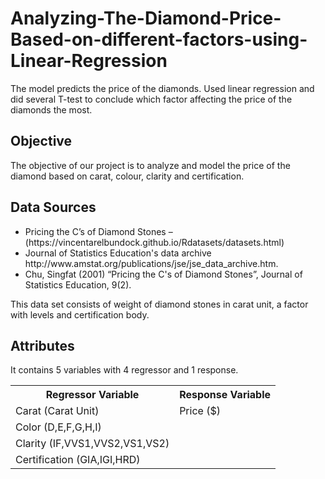 # Analyzing-The-Diamond-Price-Based-on-different-factors-using-Linear-Regression
The model predicts the price of the diamonds. Used linear regression and did several T-test to
conclude which factor affecting the price of the diamonds the most.
## Objective 
<p>The objective of our project is to analyze and model the price of the diamond based on carat, colour,
clarity and certification.</p>

## Data Sources
<ul>
  <li>Pricing the C’s of Diamond Stones –</li>
  (https://vincentarelbundock.github.io/Rdatasets/datasets.html)
  <li> Journal of Statistics Education's data archive</li>
  http://www.amstat.org/publications/jse/jse_data_archive.htm.
  <li> Chu, Singfat (2001) “Pricing the C's of Diamond Stones”, Journal of Statistics Education, 9(2).</li>
</ul>
<p>This data set consists of weight of diamond stones in carat unit, a factor with levels and
  certification body.</p>

## Attributes
It contains 5 variables with 4 regressor and 1 response.
<table>
  <tr>
    <th>Regressor Variable</th>
    <th>Response Variable</th>
  </tr>
  <tr>
    <td>Carat (Carat Unit)</td>
    <td>Price ($)</td>
  </tr>
  <tr>
    <td>Color (D,E,F,G,H,I)</td>
  </tr>
  <tr>
    <td>Clarity (IF,VVS1,VVS2,VS1,VS2)</td>
  </tr>
  <tr>
    <td>Certification (GIA,IGI,HRD)</td>
  </tr>
  </table>
</table>
